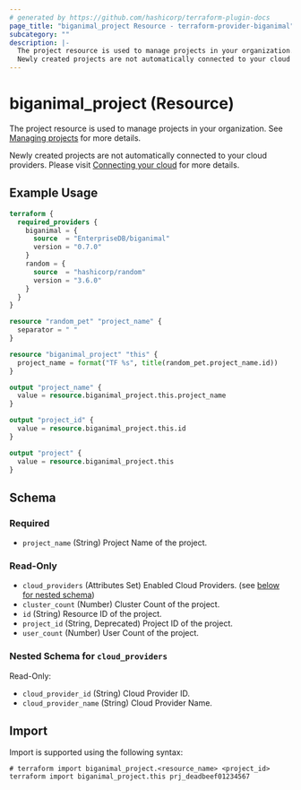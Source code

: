 ```yaml
---
# generated by https://github.com/hashicorp/terraform-plugin-docs
page_title: "biganimal_project Resource - terraform-provider-biganimal"
subcategory: ""
description: |-
  The project resource is used to manage projects in your organization. See Managing projects https://www.enterprisedb.com/docs/biganimal/latest/administering_cluster/projects/ for more details.
  Newly created projects are not automatically connected to your cloud providers. Please visit Connecting your cloud https://www.enterprisedb.com/docs/biganimal/latest/getting_started/02_connecting_to_your_cloud/ for more details.
---
```


# biganimal_project (Resource)

The project resource is used to manage projects in your organization. See [Managing projects](https://www.enterprisedb.com/docs/biganimal/latest/administering_cluster/projects/) for more details.

Newly created projects are not automatically connected to your cloud providers. Please visit [Connecting your cloud](https://www.enterprisedb.com/docs/biganimal/latest/getting_started/02_connecting_to_your_cloud/) for more details.

## Example Usage

```terraform
terraform {
  required_providers {
    biganimal = {
      source  = "EnterpriseDB/biganimal"
      version = "0.7.0"
    }
    random = {
      source  = "hashicorp/random"
      version = "3.6.0"
    }
  }
}

resource "random_pet" "project_name" {
  separator = " "
}

resource "biganimal_project" "this" {
  project_name = format("TF %s", title(random_pet.project_name.id))
}

output "project_name" {
  value = resource.biganimal_project.this.project_name
}

output "project_id" {
  value = resource.biganimal_project.this.id
}

output "project" {
  value = resource.biganimal_project.this
}
```

<!-- schema generated by tfplugindocs -->
## Schema

### Required

- `project_name` (String) Project Name of the project.

### Read-Only

- `cloud_providers` (Attributes Set) Enabled Cloud Providers. (see [below for nested schema](#nestedatt--cloud_providers))
- `cluster_count` (Number) Cluster Count of the project.
- `id` (String) Resource ID of the project.
- `project_id` (String, Deprecated) Project ID of the project.
- `user_count` (Number) User Count of the project.

<a id="nestedatt--cloud_providers"></a>
### Nested Schema for `cloud_providers`

Read-Only:

- `cloud_provider_id` (String) Cloud Provider ID.
- `cloud_provider_name` (String) Cloud Provider Name.

## Import

Import is supported using the following syntax:

```shell
# terraform import biganimal_project.<resource_name> <project_id>
terraform import biganimal_project.this prj_deadbeef01234567
```
